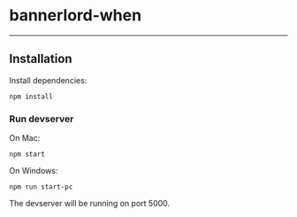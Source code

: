 # bannerlord-when
---
## Installation
Install dependencies:


```
npm install
```
### Run devserver
On Mac:


```
npm start
``` 
On Windows:

```
npm run start-pc
```

The devserver will be running on port 5000.